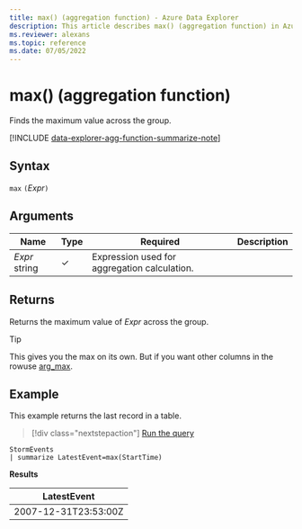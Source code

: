 ```yaml
---
title: max() (aggregation function) - Azure Data Explorer
description: This article describes max() (aggregation function) in Azure Data Explorer.
ms.reviewer: alexans
ms.topic: reference
ms.date: 07/05/2022
---
```

# max() (aggregation function)

Finds the maximum value across the group.

[!INCLUDE [data-explorer-agg-function-summarize-note](../../includes/data-explorer-agg-function-summarize-note.md)]

## Syntax

`max` `(`*Expr*`)`

## Arguments

| Name | Type | Required | Description |
|--|--|--|--|
| *Expr*  string | &check; | Expression used for aggregation calculation. |

## Returns

Returns the maximum value of *Expr* across the group.

> [!TIP]
> This gives you the max on its own. But if you want other columns in the rowuse [arg_max](arg-max-aggfunction.md).

## Example

This example returns the last record in a table.

> [!div class="nextstepaction"]
> <a href="https://dataexplorer.azure.com/clusters/help/databases/Samples?query=H4sIAAAAAAAAAwsuyS/KdS1LzSsp5qpRKC7NzU0syqxKVfBJLEktLgFL2OYmVmgElyQWlYRk5qZqAgAAp60yMgAAAA==" target="_blank">Run the query</a>

```kusto
StormEvents
| summarize LatestEvent=max(StartTime)
```

**Results**

| LatestEvent |
|--|
| 2007-12-31T23:53:00Z |
